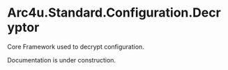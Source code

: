 # Arc4u.Standard.Configuration.Decryptor

Core Framework used to decrypt configuration.

Documentation is under construction.
